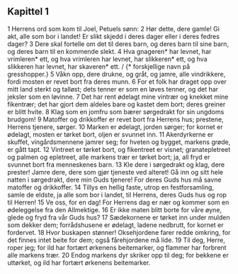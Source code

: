 ## Kapittel 1

1 Herrens ord som kom til Joel, Petuels sønn:
2 Hør dette, dere gamle! Gi akt, alle som bor i landet! Er slikt skjedd i deres dager eller i deres fedres dager?
3 Dere skal fortelle om det til deres barn, og deres barn til sine barn, og deres barn til en kommende slekt.
4 Hva gnageren* har levnet, har vrimleren* ett, og hva vrimleren har levnet, har slikkeren* ett, og hva slikkeren har levnet, har skaveren* ett. / {* forskjellige navn på gresshopper.}
5 Våkn opp, dere drukne, og gråt, og jamre, alle vindrikkere, fordi mosten er revet bort fra deres munn.
6 For et folk har draget opp over mitt land sterkt og talløst; dets tenner er som en løves tenner, og det har jeksler som en løvinne.
7 Det har rent ødelagt mine vintrær og knekket mine fikentrær; det har gjort dem aldeles bare og kastet dem bort; deres greiner er blitt hvite.
8 Klag som en jomfru som bærer sørgedrakt for sin ungdoms brudgom!
9 Matoffer og drikkoffer er revet bort fra Herrens hus; prestene, Herrens tjenere, sørger.
10 Marken er ødelagt, jorden sørger; for kornet er ødelagt, mosten er tørket bort, oljen er svunnet inn.
11 Akerdyrkerne er skuffet, vingårdsmennene jamrer seg; for hveten og bygget, markens grøde, er gått tapt.
12 Vintreet er tørket bort, og fikentreet er visnet; granatepletreet og palmen og epletreet, alle markens trær er tørket bort; ja, all fryd er svunnet bort fra menneskenes barn.
13 Kle dere i sørgedrakt og klag, dere prester! Jamre dere, dere som gjør tjeneste ved alteret! Gå inn og sitt hele natten i sørgedrakt, dere min Guds tjenere! For deres Guds hus må savne matoffer og drikkoffer.
14 Tillys en hellig faste, utrop en festforsamling, samle de eldste, ja alle som bor i landet, til Herrens, deres Guds hus og rop til Herren!
15 Ve oss, for en dag! For Herrens dag er nær og kommer som en ødeleggelse fra den Allmektige.
16 Er ikke maten blitt borte for våre øyne, glede og fryd fra vår Guds hus?
17 Sædekornene er tørket inn under mulden som dekker dem; forrådshusene er ødelagt, ladene nedbrutt, for kornet er fordervet.
18 Hvor buskapen stønner! Oksehjordene farer redde omkring, for det finnes intet beite for dem; også fårehjordene må lide.
19 Til deg, Herre, roper jeg; for ild har fortært ørkenens beitemarker, og flammer har forbrent alle markens trær.
20 Endog markens dyr skriker opp til deg; for bekkene er uttørket, og ild har fortært ørkenens beitemarker.
